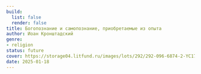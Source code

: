 ```yaml
---
build:
  list: false
  render: false
title: Богопознание и самопознание, приобретаемые из опыта
author: Иоан Кронштадский
genre:
- religion
status: future
cover: https://storage04.litfund.ru/images/lots/292/292-096-6874-2-YC179733.jpg
date: 2025-01-18
---
```


